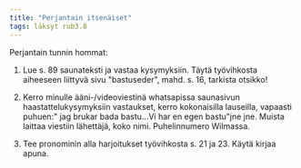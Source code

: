 ```yaml
---
title: "Perjantain itsenäiset"
tags: läksyt rub3.8
---
```


Perjantain tunnin hommat:

1. Lue s. 89 saunateksti ja vastaa kysymyksiin. Täytä työvihkosta aiheeseen liittyvä sivu "bastuseder", mahd. s. 16, tarkista otsikko!

2. Kerro minulle ääni-/videoviestinä whatsapissa saunasivun haastattelukysymyksiin vastaukset, kerro kokonaisilla lauseilla, vapaasti puhuen:" jag brukar bada bastu...Vi har en egen bastu"jne jne. Muista laittaa viestiin lähettäjä, koko nimi. Puhelinnumero Wilmassa.

3. Tee pronominin alla harjoitukset työvihkosta s. 21 ja 23. Käytä kirjaa apuna.
